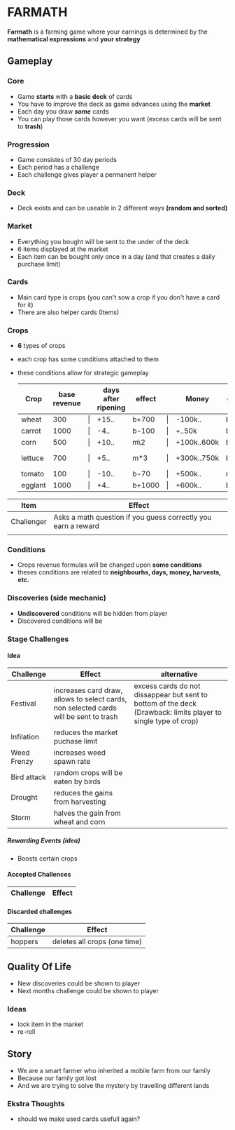 # FARMATH

**Farmath** is a farming game where your earnings is determined by the **mathematical expressions** and **your strategy**

## Gameplay

### Core
- Game **starts** with a **basic deck** of cards
- You have to improve the deck as game advances using the **market**
- Each day you draw ***some*** cards
- You can play those cards however you want (excess cards will be sent to **trash**)

### Progression
- Game consistes of 30 day periods
- Each period has a challenge
- Each challenge gives player a permanent helper

### Deck
- Deck exists and can be useable in 2 different ways **(random and sorted)**

### Market
- Everything you bought will be sent to the under of the deck
- 6 items displayed at the market
- Each item can be bought only once in a day (and that creates a daily purchase limit)

### Cards
- Main card type is crops (you can't sow a crop if you don't have a card for it)
- There are also helper cards (Items) 

### Crops
- **6** types of crops
- each crop has some conditions attached to them
- these conditions allow for strategic gameplay

  |Crop    |base revenue|  |days after ripening|effect       |  |   Money   |effect|  |Day       |effect|  |Total Harvest|effect|  |Same Kind Harvest|effect |  |Neighbour|  |effect|
  |--------|------------|--|-------------------|-------------|--|-----------|------|--|----------|------|--|-------------|------|--|-----------------|-------|--|---------|--|------|
  |wheat   |300         |\||+15..              |b+700        |\||-100k..    |b-100 |\||+70..140  |m\*2  |\||-60..        |b-100 |\||+15..            |m\*1.5 |\||+        |\||m\*2  |
  |carrot  |1000        |\||-4..               |b-100        |\||+..50k     |b+100 |\||+70..     |m\*7  |\||-20..30      |m\*0.3|\||-4..             |m\*(-1)|\||+        |\||m\*1.5|
  |corn    |500         |\||+10..              |m\2          |\||+100k..600k|b+500 |\||-250..    |m\*0.5|\||+150..200    |b+500 |\||+10..            |m\*2   |\||+        |\||b+500 |
  |lettuce |700         |\||+5..               |m\*3         |\||+300k..750k|b+500 |\||-100..150 |b-200 |\||-20..30      |m\*0.5|\||+5..             |m\*3   |\||-        |\||b-100 |
  |tomato  |100         |\||-10..              |b-70         |\||+500k..    |m\*4  |\||-..140    |b-10  |\||-..100       |m\*0.7|\||-50..            |b-70   |\||+        |\||b+300 |
  |egglant |1000        |\||+4..               |b+1000       |\||+600k..    |b+400 |\||+300..    |m\*1.1|\||+250..       |m\*1.1|\||+4..             |b+1000 |\||-        |\||m*0.7 |

|Item|Effect|
|-|-|
|Challenger| Asks a math question if you guess correctly you earn a reward |
|||

### Conditions
- Crops revenue formulas will be changed upon **some conditions**
- theses conditions are related to **neighbourhs, days, money, harvests, etc.**

### Discoveries (side mechanic)
- **Undiscovered** conditions will be hidden from player
- Discovered conditions will be 

### Stage Challenges
  #### Idea
  |Challenge|Effect|alternative|
  |-|-|-|
  |Festival   | increases card draw, allows to select cards, non selected cards will be sent to trash | excess cards do not dissappear but sent to bottom of the deck (Drawback: limits player to single type of crop) |
  |Infilation | reduces the market puchase limit     ||
  |Weed Frenzy| increases weed spawn rate            ||
  |Bird attack| random crops will be eaten by birds  ||
  |Drought    | reduces the gains from harvesting    ||
  |Storm      | halves the gain from wheat and corn  ||

  ##### Rewarding Events (idea)
  - Boosts certain crops
  
  #### Accepted Challences
  |Challenge|Effect|
  |-|-|
  
  #### Discarded challenges
  |Challenge|Effect|
  |-|-|
  |hoppers| deletes all crops (one time) |

## Quality Of Life
- New discoveries could be shown to player
- Next months challenge could be shown to player
### Ideas
- lock item in the market
- re-roll

## Story
- We are a smart farmer who inherited a mobile farm from our family
- Because our family got lost
- And we are trying to solve the mystery by travelling different lands

### Ekstra Thoughts
- should we make used cards usefull again?
